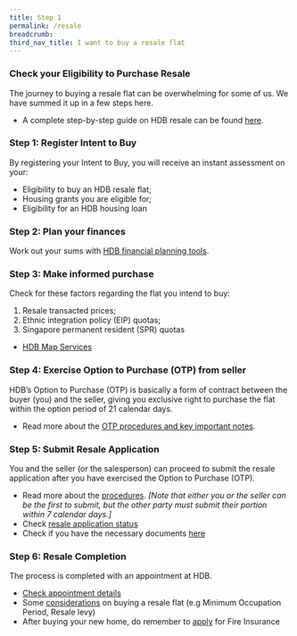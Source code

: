 ```yaml
---
title: Step 1
permalink: /resale
breadcrumb: 
third_nav_title: I want to buy a resale flat
---
```


### Check your Eligibility to Purchase Resale

The journey to buying a resale flat can be overwhelming for some of us. We have summed it up in a few steps here. 

- A complete step-by-step guide on HDB resale can be found [here](https://www.hdb.gov.sg/cs/infoweb/residential/buying-a-flat/resale/getting-started).

### Step 1: Register Intent to Buy

By registering your Intent to Buy, you will receive an instant assessment on your:

- Eligibility to buy an HDB resale flat; 
- Housing grants you are eligible for;
- Eligibility for an HDB housing loan

### Step 2: Plan your finances

Work out your sums with [HDB financial planning tools](https://www.hdb.gov.sg/cs/infoweb/residential/financing-a-flat-purchase/step-by-step-guide-to-financial-planning).

### Step 3: Make informed purchase

Check for these factors regarding the flat you intend to buy:
1. Resale transacted prices;
2. Ethnic integration policy (EIP) quotas;
3. Singapore permanent resident (SPR) quotas

- [HDB Map Services](https://services2.hdb.gov.sg/web/fi10/emap.html)

### Step 4: Exercise Option to Purchase (OTP) from seller

HDB’s Option to Purchase (OTP) is basically a form of contract between the buyer (you) and the seller, giving you exclusive right to purchase the flat within the option period of 21 calendar days.

- Read more about the [OTP procedures and key important notes](https://www.hdb.gov.sg/cs/infoweb/residential/buying-a-flat/resale/option-to-purchase).

### Step 5: Submit Resale Application

You and the seller (or the salesperson) can proceed to submit the resale application after you have exercised the Option to Purchase (OTP).

- Read more about the [procedures](https://www.hdb.gov.sg/cs/infoweb/residential/buying-a-flat/resale/buying-process/application-procedure/resale-application). *[Note that either you or the seller can be the first to submit, but the other party must submit their portion within 7 calendar days.]*
- Check [resale application status](https://services2.hdb.gov.sg/webapp/BB31AWDashboardWeb/BB31PLogin.jsp)
- Check if you have the necessary documents [here](https://www.hdb.gov.sg/cs/infoweb/residential/buying-a-flat/resale/procedures/resale-application/additional-information-)

### Step 6: Resale Completion

The process is completed with an appointment at HDB.

- [Check appointment details](https://services2.hdb.gov.sg/webapp/BB31AWDashboardWeb/BB31PLogin.jsp)
- Some [considerations](https://www.hdb.gov.sg/cs/infoweb/residential/buying-a-flat/resale/conditions-after-buying) on buying a resale flat (e.g Minimum Occupation Period, Resale levy)
- After buying your new home, do remember to [apply](https://www.hdb.gov.sg/cs/infoweb/residential/living-in-an-hdb-flat/fire-insurance) for Fire Insurance
